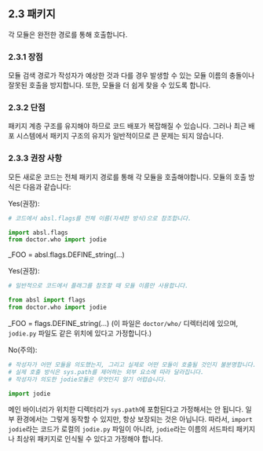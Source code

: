 ## 2.3 패키지

각 모듈은 완전한 경로를 통해 호출합니다.

### 2.3.1 장점

모듈 검색 경로가 작성자가 예상한 것과 다를 경우 발생할 수 있는 모듈 이름의 충돌이나 잘못된 호출을 방지합니다.
또한, 모듈을 더 쉽게 찾을 수 있도록 합니다.

### 2.3.2 단점

패키지 계층 구조를 유지해야 하므로 코드 배포가 복잡해질 수 있습니다.
그러나 최근 배포 시스템에서 패키지 구조의 유지가 일반적이므로 큰 문제는 되지 않습니다.

### 2.3.3 권장 사항

모든 새로운 코드는 전체 패키지 경로를 통해 각 모듈을 호출해야합니다.
모듈의 호출 방식은 다음과 같습니다:

Yes(권장):

```python
# 코드에서 absl.flags를 전체 이름(자세한 방식)으로 참조합니다.

import absl.flags
from doctor.who import jodie
```

\_FOO = absl.flags.DEFINE_string(...)

Yes(권장):

```python
# 일반적으로 코드에서 플래그를 참조할 때 모듈 이름만 사용합니다.

from absl import flags
from doctor.who import jodie
```

\_FOO = flags.DEFINE_string(...)
(이 파일은 `doctor/who/` 디렉터리에 있으며, `jodie.py` 파일도 같은 위치에 있다고 가정합니다.)

No(주의):

```python
# 작성자가 어떤 모듈을 의도했는지, 그리고 실제로 어떤 모듈이 호출될 것인지 불분명합니다.
# 실제 호출 방식은 sys.path를 제어하는 외부 요소에 따라 달라집니다.
# 작성자가 의도한 jodie모듈은 무엇인지 알기 어렵습니다.

import jodie
```

메인 바이너리가 위치한 디렉터리가 `sys.path`에 포함된다고 가정해서는 안 됩니다.
일부 환경에서는 그렇게 동작할 수 있지만, 항상 보장되는 것은 아닙니다.
따라서, `import jodie`라는 코드가 로컬의 `jodie.py` 파일이 아니라, `jodie`라는 이름의 서드파티 패키지나 최상위 패키지로 인식될 수 있다고 가정해야 합니다.
